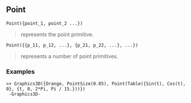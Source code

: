 ## Point

```
Point({point_1, point_2 ...})
```

> represents the point primitive.

```
Point({{p_11, p_12, ...}, {p_21, p_22, ...}, ...})
```

> represents a number of point primitives.
 
### Examples

```
>> Graphics3D({Orange, PointSize(0.05), Point(Table({Sin(t), Cos(t), 0}, {t, 0, 2*Pi, Pi / 15.}))})
 -Graphics3D-
```
